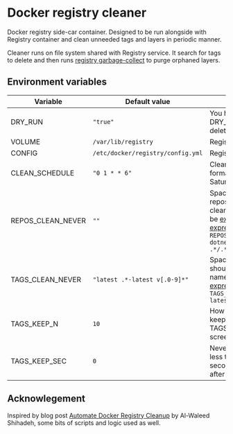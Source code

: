 # Docker registry cleaner

Docker registry side-car container. Designed to be run alongside with Registry container and clean unneeded tags and layers in periodic manner.

Cleaner runs on file system shared with Registry service. It search for tags to delete and then runs [registry garbage-collect](https://docs.docker.com/registry/garbage-collection/) to purge orphaned layers.

## Environment variables

| Variable          | Default value                 | Description                                                     |
|-------------------|-------------------------------|-----------------------------------------------------------------|
| DRY_RUN           | `"true"`                      | You have to explictly set DRY_RUN=false to actually delete tags |
| VOLUME            | `/var/lib/registry`           | Registry path                                                   |
| CONFIG            | `/etc/docker/registry/config.yml` | Registry `config.yml` path                                  |
| CLEAN_SCHEDULE    | `"0 1 * * 6"`                 | Clean schedule, crontab format. Default is to run every Saturday at 01:00AM |
| REPOS_CLEAN_NEVER | `""`                          | Space separated list of repositories we should never cleanup. Each repo name can be [expr-type regular expression](https://www.gnu.org/software/coreutils/manual/html_node/String-expressions.html). Example: `REPOS_CLEAN_NEVER="public/.*-dotnet importantrepo .*/.*test"` |
| TAGS_CLEAN_NEVER  | `"latest .*-latest v[.0-9]*"` | Space separated list of tags we should never cleanup. Each tag name can be [expr-type regular expression](https://www.gnu.org/software/coreutils/manual/html_node/String-expressions.html). Example: `TAGS_CLEAN_NEVER="latest .*-latest v[.0-9]*"` |
| TAGS_KEEP_N       | `10`                          | How much images we should keep. This setting applies after TAGS_CLEAN_NEVER screening |
| TAGS_KEEP_SEC     | `0`                           | Never delete images created less than TAGS_KEEP_SEC seconds. This setting applies after TAGS_KEEP_N screening |

## Acknowlegement

Inspired by blog post [Automate Docker Registry Cleanup](https://betterprogramming.pub/automate-docker-registry-cleanup-3a1af0aa1535) by Al-Waleed Shihadeh, some bits of scripts and logic used as well.

